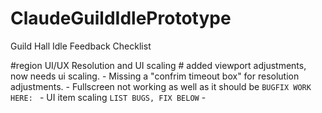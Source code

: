 # ClaudeGuildIdlePrototype
Guild Hall Idle Feedback Checklist

#region UI/UX
	Resolution and UI scaling # added viewport adjustments, now needs ui scaling.
		- Missing a "confrim timeout box" for resolution adjustments.
			- Fullscreen not working as well as it should be
				`BUGFIX WORK HERE: `
		- UI item scaling
			`LIST BUGS, FIX BELOW`
			- 
